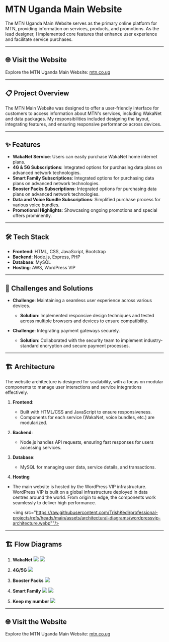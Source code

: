 # MTN Uganda Main Website

The MTN Uganda Main Website serves as the primary online platform for MTN, providing information on services, products, and promotions. As the lead designer, I implemented core features that enhance user experience and facilitate service purchases.

---

## 🌐 Visit the Website
Explore the MTN Uganda Main Website: [mtn.co.ug](https://www.mtn.co.ug/)

---

## 📋 Project Overview
The MTN Main Website was designed to offer a user-friendly interface for customers to access information about MTN's services, including WakaNet and data packages. My responsibilities included designing the layout, integrating features, and ensuring responsive performance across devices.

---

## ✨ Features
- **WakaNet Service**: Users can easily purchase WakaNet home internet plans.
- **4G & 5G Subscriptions**: Integrated options for purchasing data plans on advanced network technologies.
- **Smart Family Subscriptions**: Integrated options for purchasing data plans on advanced network technologies.
- **Booster Packs Subscriptions**: Integrated options for purchasing data plans on advanced network technologies.
- **Data and Voice Bundle Subscriptions**: Simplified purchase process for various voice bundles.
- **Promotional Highlights**: Showcasing ongoing promotions and special offers prominently.

---

## 🛠️ Tech Stack
- **Frontend**: HTML, CSS, JavaScript, Bootstrap
- **Backend**: Node.js, Express, PHP
- **Database**: MySQL
- **Hosting**: AWS, WordPress VIP

---

## 🚧 Challenges and Solutions
- **Challenge**: Maintaining a seamless user experience across various devices.
  - **Solution**: Implemented responsive design techniques and tested across multiple browsers and devices to ensure compatibility.

- **Challenge**: Integrating payment gateways securely.
  - **Solution**: Collaborated with the security team to implement industry-standard encryption and secure payment processes.

---

## 🏗️ Architecture
The website architecture is designed for scalability, with a focus on modular components to manage user interactions and service integrations effectively.

1. **Frontend**:
   - Built with HTML/CSS and JavaScript to ensure responsiveness.
   - Components for each service (WakaNet, voice bundles, etc.) are modularized.

2. **Backend**:
   - Node.js handles API requests, ensuring fast responses for users accessing services.

3. **Database**:
   - MySQL for managing user data, service details, and transactions.

 4. **Hosting**
  - The main website is hosted by the WordPress VIP infrastructure. WordPress VIP is built on a global infrastructure deployed in data centres around the world. From origin to edge, the components work seamlessly to deliver high performance.

    <img src="https://raw.githubusercontent.com/TrishKedi/professional-projects/refs/heads/main/assets/architectural-diagrams/wordpressvip-architecture.webp""/>
    

---

## 🏗️ Flow Diagrams

1. **WakaNet**
    <img src="https://github.com/TrishKedi/professional-projects/blob/main/Wakanet%20payment.jpeg"/>
    <img src="https://github.com/TrishKedi/professional-projects/blob/main/Wakanet%20onboarding.jpeg"/>

2. **4G/5G**
    <img src="https://github.com/TrishKedi/professional-projects/blob/main/4g_5g%20display.jpeg"/>

3. **Booster Packs**
    <img src="https://github.com/TrishKedi/professional-projects/blob/main/Booster%20Packs.jpeg"/>

4. **Smart Family**
    <img src="https://github.com/TrishKedi/professional-projects/blob/main/SmartFamily%20Subcriptions.jpeg"/>
    <img src="https://github.com/TrishKedi/professional-projects/blob/main/SmartFamily%20Remove%20Secondary.jpeg"/>

5. **Keep my number**
    <img src="https://github.com/TrishKedi/professional-projects/blob/main/Keep%20My%20Number.jpeg"/>

---    
   
## 🌐 Visit the Website
Explore the MTN Uganda Main Website: [mtn.co.ug](https://www.mtn.co.ug/)
